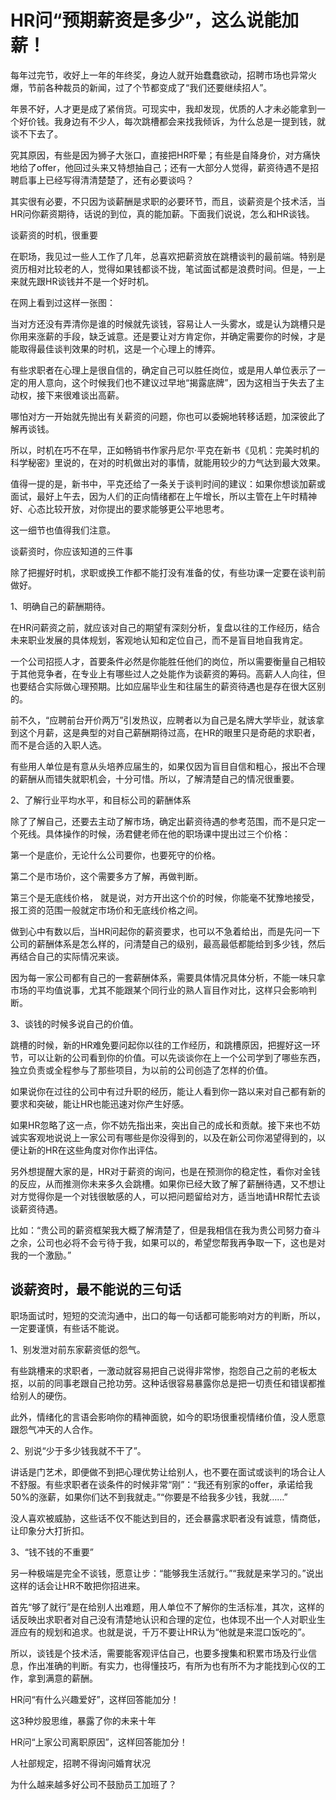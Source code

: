 # HR问“预期薪资是多少”，这么说能加薪！

每年过完节，收好上一年的年终奖，身边人就开始蠢蠢欲动，招聘市场也异常火爆，节前各种裁员的新闻，过了个节都变成了“我们还要继续招人”。

年景不好，人才更是成了紧俏货。可现实中，我却发现，优质的人才未必能拿到一个好价钱。我身边有不少人，每次跳槽都会来找我倾诉，为什么总是一提到钱，就谈不下去了。
 
究其原因，有些是因为狮子大张口，直接把HR吓晕；有些是自降身价，对方痛快地给了offer，他回过头来又特想抽自己；还有一大部分人觉得，薪资待遇不是招聘启事上已经写得清清楚楚了，还有必要谈吗？

其实很有必要，不只因为谈薪酬是求职的必要环节，而且，谈薪资是个技术活，当HR问你薪资期待，话说的到位，真的能加薪。下面我们说说，怎么和HR谈钱。

谈薪资的时机，很重要

在职场，我见过一些人工作了几年，总喜欢把薪资放在跳槽谈判的最前端。特别是资历相对比较老的人，觉得如果钱都谈不拢，笔试面试都是浪费时间。但是，一上来就先跟HR谈钱并不是一个好时机。

在网上看到过这样一张图：

当对方还没有弄清你是谁的时候就先谈钱，容易让人一头雾水，或是认为跳槽只是你用来涨薪的手段，缺乏诚意。还是要让对方肯定你，并确定需要你的时候，才是能取得最佳谈判效果的时机，这是一个心理上的博弈。

有些求职者在心理上是很自信的，确定自己可以胜任岗位，或是用人单位表示了一定的用人意向，这个时候我们也不建议过早地“揭露底牌”，因为这相当于失去了主动权，接下来很难谈出高薪。

哪怕对方一开始就先抛出有关薪资的问题，你也可以委婉地转移话题，加深彼此了解再谈钱。

所以，时机在巧不在早，正如畅销书作家丹尼尔‧平克在新书《见机：完美时机的科学秘密》里说的，在对的时机做出对的事情，就能用较少的力气达到最大效果。

值得一提的是，新书中，平克还给了一条关于谈判时间的建议：如果你想谈加薪或面试，最好上午去，因为人们的正向情绪都在上午增长，所以主管在上午时精神好、心态比较开放，对你提出的要求能够更公平地思考。

这一细节也值得我们注意。

谈薪资时，你应该知道的三件事

除了把握好时机，求职或换工作都不能打没有准备的仗，有些功课一定要在谈判前做好。

1、明确自己的薪酬期待。

在HR问薪资之前，就应该对自己的期望有深刻分析，复盘以往的工作经历，结合未来职业发展的具体规划，客观地认知和定位自己，而不是盲目地自我肯定。

一个公司招揽人才，首要条件必然是你能胜任他们的岗位，所以需要衡量自己相较于其他竞争者，在专业上有哪些过人之处能作为谈薪资的筹码。高薪人人向往，但也要结合实际做心理预期。比如应届毕业生和往届生的薪资待遇也是存在很大区别的。

前不久，“应聘前台开价两万”引发热议，应聘者以为自己是名牌大学毕业，就该拿到这个月薪，这是典型的对自己薪酬期待过高，在HR的眼里只是奇葩的求职者，而不是合适的入职人选。

有些用人单位是有意从头培养应届生的，如果仅因为盲目自信和粗心，报出不合理的薪酬从而错失就职机会，十分可惜。所以，了解清楚自己的情况很重要。

2、了解行业平均水平，和目标公司的薪酬体系

除了了解自己，还要去主动了解市场，确定出薪资待遇的参考范围，而不是只定一个死线。具体操作的时候，汤君健老师在他的职场课中提出过三个价格：

第一个是底价，无论什么公司要你，也要死守的价格。

第二个是市场价，这个需要多方了解，再做判断。

第三个是无底线价格， 就是说，对方开出这个价的时候，你能毫不犹豫地接受，报工资的范围一般就定市场价和无底线价格之间。

做到心中有数以后，当HR问起你的薪资要求，也可以不急着给出，而是先问一下公司的薪酬体系是怎么样的，问清楚自己的级别，最高最低都能给到多少钱，然后再结合自己的实际情况来谈。

因为每一家公司都有自己的一套薪酬体系，需要具体情况具体分析，不能一味只拿市场的平均值说事，尤其不能跟某个同行业的熟人盲目作对比，这样只会影响判断。

3、谈钱的时候多说自己的价值。

跳槽的时候，新的HR难免要问起你以往的工作经历，和跳槽原因，把握好这一环节，可以让新的公司看到你的价值。可以先谈谈你在上一个公司学到了哪些东西，独立负责或全程参与了那些项目，为以前的公司创造了怎样的价值。

如果说你在过往的公司中有过升职的经历，能让人看到你一路以来对自己都有新的要求和突破，能让HR也能迅速对你产生好感。

如果HR忽略了这一点，你不妨先指出来，突出自己的成长和贡献。接下来也不妨诚实客观地说说上一家公司有哪些是你没得到的，以及在新公司你渴望得到的，以便让新的HR在这些角度对你作出评估。

另外想提醒大家的是，HR对于薪资的询问，也是在预测你的稳定性，看你对金钱的反应，从而推测你未来多久会跳槽。如果你已经大致了解了薪酬待遇，又不想让对方觉得你是一个对钱很敏感的人，可以把问题留给对方，适当地请HR帮忙去谈谈薪资待遇。

比如：“贵公司的薪资框架我大概了解清楚了，但是我相信在我为贵公司努力奋斗之余，公司也必将不会亏待于我，如果可以的，希望您帮我再争取一下，这也是对我的一个激励。”

 
## 谈薪资时，最不能说的三句话

职场面试时，短短的交流沟通中，出口的每一句话都可能影响对方的判断，所以，一定要谨慎，有些话不能说。

1、别发泄对前东家薪资低的怨气。

有些跳槽来的求职者，一激动就容易把自己说得非常惨，抱怨自己之前的老板太抠，以前的同事老跟自己抢功劳。这种话很容易暴露你总是把一切责任和错误都推给别人的硬伤。

此外，情绪化的言语会影响你的精神面貌，如今的职场很重视情绪价值，没人愿意跟怨气冲天的人合作。

2、别说“少于多少钱我就不干了”。

讲话是门艺术，即便做不到把心理优势让给别人，也不要在面试或谈判的场合让人不舒服。有些求职者在谈条件的时候非常“刚”：“我还有别家的offer，承诺给我50%的涨薪，如果你们达不到我就走。”“你要是不给我多少钱，我就……”

没人喜欢被威胁，这些话不仅不能达到目的，还会暴露求职者没有诚意，情商低，让印象分大打折扣。

3、“钱不钱的不重要”

另一种极端是完全不谈钱，愿意让步：“能够我生活就行。”“我就是来学习的。”说出这样的话会让HR不敢把你招进来。

首先“够了就行”是在给别人出难题，用人单位不了解你的生活标准，其次，这样的话反映出求职者对自己没有清楚地认识和合理的定位，也体现不出一个人对职业生涯应有的规划和追求。也就是说，千万不要让HR认为“他就是来混口饭吃的”。

所以，谈钱是个技术活，需要能客观评估自己，也要多搜集和积累市场及行业信息，作出准确的判断。有实力，也得懂技巧，有所为也有所不为才能找到心仪的工作，拿到满意的薪酬。


HR问“有什么兴趣爱好”，这样回答能加分！

这3种炒股思维，暴露了你的未来十年

HR问“上家公司离职原因”，这样回答能加分！

人社部规定，招聘不得询问婚育状况

为什么越来越多好公司不鼓励员工加班了？

